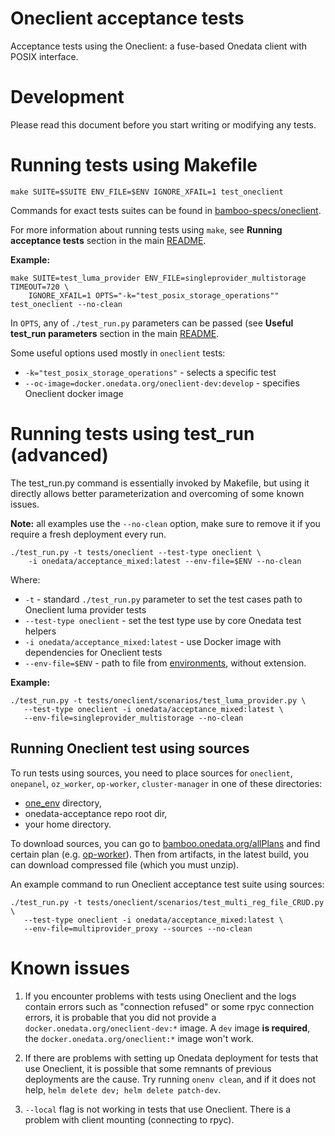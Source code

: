 # Oneclient acceptance tests

Acceptance tests using the Oneclient: a fuse-based Onedata client with POSIX
interface.


# Development

Please read this document before you start writing or modifying any tests.


# Running tests using Makefile

```
make SUITE=$SUITE ENV_FILE=$ENV IGNORE_XFAIL=1 test_oneclient
```
Commands for exact tests suites can be found in 
[bamboo-specs/oneclient](../../bamboo-specs/oneclient-acceptance-pkg.yml).

For more information about running tests using `make`, see
**Running acceptance tests** section in the main [README](../../README.md).

**Example:**
```
make SUITE=test_luma_provider ENV_FILE=singleprovider_multistorage TIMEOUT=720 \
    IGNORE_XFAIL=1 OPTS="-k="test_posix_storage_operations"" test_oneclient --no-clean
```
In `OPTS`, any of `./test_run.py` parameters can be passed (see **Useful test_run 
parameters** section in the main [README](../../README.md).

Some useful options used mostly in `oneclient` tests:
* `-k="test_posix_storage_operations"` - selects a specific test
* `--oc-image=docker.onedata.org/oneclient-dev:develop` - specifies Oneclient docker image


# Running tests using test_run (advanced)

The test_run.py command is essentially invoked by Makefile, but using it directly
allows better parameterization and overcoming of some known issues.

**Note:** all examples use the `--no-clean` option, make sure to remove it if you
require a fresh deployment every run.

```
./test_run.py -t tests/oneclient --test-type oneclient \ 
    -i onedata/acceptance_mixed:latest --env-file=$ENV --no-clean
```
Where:
* `-t` - standard `./test_run.py` parameter to set the test cases path to Oneclient luma provider tests
* `--test-type oneclient` - set the test type use by core Onedata test helpers
* `-i onedata/acceptance_mixed:latest` - use Docker image with dependencies for Oneclient tests
* `--env-file=$ENV` - path to file from [environments](environments), without extension.

**Example:**
```
./test_run.py -t tests/oneclient/scenarios/test_luma_provider.py \
   --test-type oneclient -i onedata/acceptance_mixed:latest \
   --env-file=singleprovider_multistorage --no-clean
```

## Running Oneclient test using sources

To run tests using sources, you need to place sources for `oneclient`, 
`onepanel`, `oz_worker`, `op-worker`, `cluster-manager` in one of these 
directories: 
* [one_env](../../one_env) directory,
* onedata-acceptance repo root dir,
* your home directory.

To download sources, you can go to
[bamboo.onedata.org/allPlans](https://bamboo.onedata.org/allPlans.action) and find 
certain plan (e.g. [op-worker](https://bamboo.onedata.org/browse/BAM-PROV)). 
Then from artifacts, in the latest build, you can download compressed file 
(which you must unzip).

An example command to run Oneclient acceptance test suite using sources:
```
./test_run.py -t tests/oneclient/scenarios/test_multi_reg_file_CRUD.py \
   --test-type oneclient -i onedata/acceptance_mixed:latest \
   --env-file=multiprovider_proxy --sources --no-clean
```
# Known issues

1. If you encounter problems with tests using Oneclient and the logs contain
   errors such as "connection refused" or some rpyc connection errors, it is
   probable that you did not provide a `docker.onedata.org/oneclient-dev:*` 
   image. A `dev` image **is required**, the `docker.onedata.org/oneclient:*` 
   image won't work.

2. If there are problems with setting up Onedata deployment for tests that use
   Oneclient, it is possible that some remnants of previous deployments are
   the cause. Try running `onenv clean`, and if it does not help,
   `helm delete dev; helm delete patch-dev`.

3.  `--local` flag is not working in tests that use Oneclient. There is a 
     problem with client mounting (connecting to rpyc).
